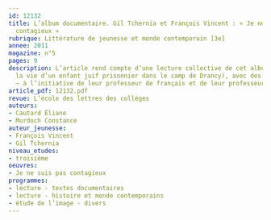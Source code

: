 ```yaml
---
id: 12132
title: L’album documentaire. Gil Tchernia et François Vincent : « Je ne suis pas
  contagieux »
rubrique: Littérature de jeunesse et monde contemporain [3e]
annee: 2011
magazine: n°5
pages: 9
description: L’article rend compte d’une lecture collective de cet album (qui raconte
  la vie d’un enfant juif prisonnier dans le camp de Drancy), avec des élèves de troisième
  – à l’initiative de leur professeur de français et de leur professeur documentaliste…
article_pdf: 12132.pdf
revue: L’école des lettres des collèges
auteurs:
- Cautard Éliane
- Murdoch Constance
auteur_jeunesse:
- François Vincent
- Gil Tchernia
niveau_etudes:
- troisième
oeuvres:
- Je ne suis pas contagieux
programmes:
- lecture - textes documentaires
- lecture - histoire et monde contemporains
- étude de l’image - divers
---
```

